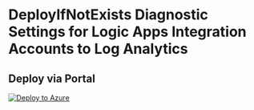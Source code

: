 # DeployIfNotExists Diagnostic Settings for Logic Apps Integration Accounts to Log Analytics


## Deploy via Portal

[![Deploy to Azure](http://azuredeploy.net/deploybutton.png)](https://portal.azure.com/#blade/Microsoft_Azure_Policy/CreatePolicyDefinitionBlade/uri/https%3A%2F%2Fraw.githubusercontent.com%2Fsixtencyber%2FAzure-Policies%2Fmain%2FLog_Analytics%2Flogicapps-integration-account-to-loganalytics%2Fdeploy-diagnostic-settings-logicapps-integration-account-to-loganalytics.json)

